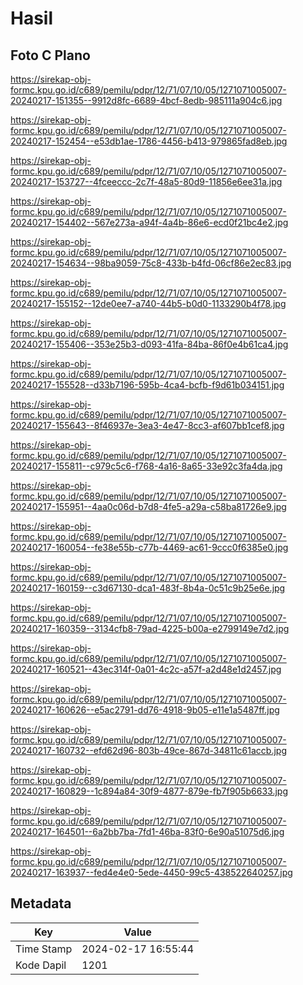 # Hasil

## Foto C Plano

https://sirekap-obj-formc.kpu.go.id/c689/pemilu/pdpr/12/71/07/10/05/1271071005007-20240217-151355--9912d8fc-6689-4bcf-8edb-985111a904c6.jpg

https://sirekap-obj-formc.kpu.go.id/c689/pemilu/pdpr/12/71/07/10/05/1271071005007-20240217-152454--e53db1ae-1786-4456-b413-979865fad8eb.jpg

https://sirekap-obj-formc.kpu.go.id/c689/pemilu/pdpr/12/71/07/10/05/1271071005007-20240217-153727--4fceeccc-2c7f-48a5-80d9-11856e6ee31a.jpg

https://sirekap-obj-formc.kpu.go.id/c689/pemilu/pdpr/12/71/07/10/05/1271071005007-20240217-154402--567e273a-a94f-4a4b-86e6-ecd0f21bc4e2.jpg

https://sirekap-obj-formc.kpu.go.id/c689/pemilu/pdpr/12/71/07/10/05/1271071005007-20240217-154634--98ba9059-75c8-433b-b4fd-06cf86e2ec83.jpg

https://sirekap-obj-formc.kpu.go.id/c689/pemilu/pdpr/12/71/07/10/05/1271071005007-20240217-155152--12de0ee7-a740-44b5-b0d0-1133290b4f78.jpg

https://sirekap-obj-formc.kpu.go.id/c689/pemilu/pdpr/12/71/07/10/05/1271071005007-20240217-155406--353e25b3-d093-41fa-84ba-86f0e4b61ca4.jpg

https://sirekap-obj-formc.kpu.go.id/c689/pemilu/pdpr/12/71/07/10/05/1271071005007-20240217-155528--d33b7196-595b-4ca4-bcfb-f9d61b034151.jpg

https://sirekap-obj-formc.kpu.go.id/c689/pemilu/pdpr/12/71/07/10/05/1271071005007-20240217-155643--8f46937e-3ea3-4e47-8cc3-af607bb1cef8.jpg

https://sirekap-obj-formc.kpu.go.id/c689/pemilu/pdpr/12/71/07/10/05/1271071005007-20240217-155811--c979c5c6-f768-4a16-8a65-33e92c3fa4da.jpg

https://sirekap-obj-formc.kpu.go.id/c689/pemilu/pdpr/12/71/07/10/05/1271071005007-20240217-155951--4aa0c06d-b7d8-4fe5-a29a-c58ba81726e9.jpg

https://sirekap-obj-formc.kpu.go.id/c689/pemilu/pdpr/12/71/07/10/05/1271071005007-20240217-160054--fe38e55b-c77b-4469-ac61-9ccc0f6385e0.jpg

https://sirekap-obj-formc.kpu.go.id/c689/pemilu/pdpr/12/71/07/10/05/1271071005007-20240217-160159--c3d67130-dca1-483f-8b4a-0c51c9b25e6e.jpg

https://sirekap-obj-formc.kpu.go.id/c689/pemilu/pdpr/12/71/07/10/05/1271071005007-20240217-160359--3134cfb8-79ad-4225-b00a-e2799149e7d2.jpg

https://sirekap-obj-formc.kpu.go.id/c689/pemilu/pdpr/12/71/07/10/05/1271071005007-20240217-160521--43ec314f-0a01-4c2c-a57f-a2d48e1d2457.jpg

https://sirekap-obj-formc.kpu.go.id/c689/pemilu/pdpr/12/71/07/10/05/1271071005007-20240217-160626--e5ac2791-dd76-4918-9b05-e11e1a5487ff.jpg

https://sirekap-obj-formc.kpu.go.id/c689/pemilu/pdpr/12/71/07/10/05/1271071005007-20240217-160732--efd62d96-803b-49ce-867d-34811c61accb.jpg

https://sirekap-obj-formc.kpu.go.id/c689/pemilu/pdpr/12/71/07/10/05/1271071005007-20240217-160829--1c894a84-30f9-4877-879e-fb7f905b6633.jpg

https://sirekap-obj-formc.kpu.go.id/c689/pemilu/pdpr/12/71/07/10/05/1271071005007-20240217-164501--6a2bb7ba-7fd1-46ba-83f0-6e90a51075d6.jpg

https://sirekap-obj-formc.kpu.go.id/c689/pemilu/pdpr/12/71/07/10/05/1271071005007-20240217-163937--fed4e4e0-5ede-4450-99c5-438522640257.jpg


## Metadata

| Key        | Value               |
| ---------- | ------------------- |
| Time Stamp | 2024-02-17 16:55:44 |
| Kode Dapil | 1201                |



